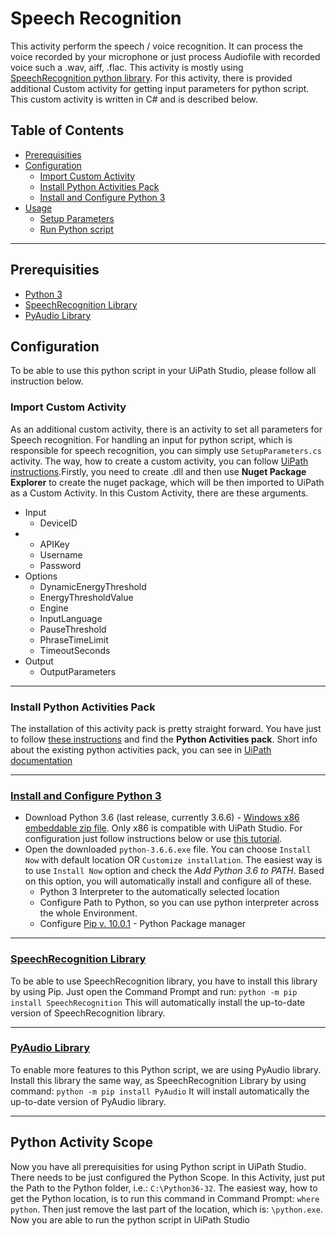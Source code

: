 # Speech Recognition
This activity perform the speech / voice recognition. It can process the voice recorded by your microphone or just process Audiofile with recorded voice such a .wav, aiff, .flac. This activity is mostly using [SpeechRecognition python library](https://pypi.org/project/SpeechRecognition/). For this activity, there is provided additional Custom activity for getting input parameters for python script. This custom activity is written in C# and is described below. 

## Table of Contents
- [Prerequisities](#prerequisities)
- [Configuration](#configuration)
    - [Import Custom Activity](#import-custom-activity)
    - [Install Python Activities Pack](#nstall-python-activities-pack)
    - [Install and Configure Python 3](#install-and-configure-python-3)
- [Usage](#usage)
    - [Setup Parameters](#setup-parameters)
    - [Run Python script](#run-python-script)

---
## Prerequisities
- [Python 3](https://www.python.org/downloads/)
- [SpeechRecognition Library](https://pypi.org/project/SpeechRecognition/)
- [PyAudio Library](https://pypi.org/project/PyAudio/)


## Configuration
To be able to use this python script in your UiPath Studio, please follow all instruction below.

### Import Custom Activity
As an additional custom activity, there is an activity to set all parameters for Speech recognition. For handling an input for python script, which is responsible for speech recognition, you can simply use `SetupParameters.cs` activity. The way, how to create a custom activity, you can follow [UiPath instructions](https://activities.uipath.com/docs/creating-a-custom-activity).Firstly, you need to create .dll and then use <b>Nuget Package Explorer</b> to create the nuget package, which will be then imported to UiPath as a Custom Activity. In this Custom Activity, there are these arguments.


<ul>
    <li>Input
        <ul>
            <li>DeviceID</li>
        </ul>
    </li>    
    <li>
        <ul>
            <li>APIKey</li>
            <li>Username</li>
            <li>Password</li>
        </ul>
    </li>
    <li>Options
        <ul>
            <li>DynamicEnergyThreshold</li>
            <li>EnergyThresholdValue</li>
            <li>Engine</li>
            <li>InputLanguage</li>
            <li>PauseThreshold</li>
            <li>PhraseTimeLimit</li>
            <li>TimeoutSeconds</li>
        </ul>
    </li>
    <li>Output
        <ul>
            <li>OutputParameters</li>
        </ul>    
    </li>
</ul>   


---
### Install Python Activities Pack
The installation of this activity pack is pretty straight forward. You have just to follow [these instructions](https://studio.uipath.com/v2017.1/docs/managing-activities-packages) and find the <b>Python Activities pack</b>. Short info about the existing python activities pack, you can see in [UiPath documentation](https://activities.uipath.com/docs/about-the-python-activities-pack)


---
### [Install and Configure Python 3](https://www.python.org/)
- Download Python 3.6 (last release, currently 3.6.6) - [Windows x86 embeddable zip file](https://www.python.org/ftp/python/3.6.6/python-3.6.6.exe). Only x86 is compatible with UiPath Studio. For configuration just follow instructions below or use [this tutorial](https://github.com/BurntSushi/nfldb/wiki/Python-&-pip-Windows-installation).
- Open the downloaded `python-3.6.6.exe` file. You can choose `Install Now` with default location OR `Customize installation`. The easiest way is to use `Install Now` option and check the <i>Add Python 3.6 to PATH</i>. Based on this option, you will automatically install and configure all of these.
    - Python 3 Interpreter to the automatically selected location
    - Configure Path to Python, so you can use python interpreter across the whole Environment.
    - Configure [Pip v. 10.0.1](https://en.wikipedia.org/wiki/Pip_(package_manager)) - Python Package manager


---
### [SpeechRecognition Library](https://pypi.org/project/SpeechRecognition/)
To be able to use SpeechRecognition library, you have to install this library by using Pip. Just open the Command Prompt and run:
`python -m pip install SpeechRecognition`
This will automatically install the up-to-date version of SpeechRecognition library.


---
### [PyAudio Library](https://pypi.org/project/PyAudio/)
To enable more features to this Python script, we are using PyAudio library. Install this library the same way, as SpeechRecognition Library by using command:
`python -m pip install PyAudio`
It will install automatically the up-to-date version of PyAudio library.

---
## Python Activity Scope
Now you have all prerequisities for using Python script in UiPath Studio. There needs to be just configured the Python Scope. In this Activity, just put the Path to the Python folder, i.e.: `C:\Python36-32`. The easiest way, how to get the Python location, is to run this command in Command Prompt:
`where python`. Then just remove the last part of the location, which is: `\python.exe`. Now you are able to run the python script in UiPath Studio

